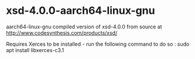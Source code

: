 # xsd-4.0.0-aarch64-linux-gnu
aarch64-linux-gnu compiled version of xsd-4.0.0 from source at http://www.codesynthesis.com/products/xsd/

Requires Xerces to be installed - run the following command to do so : 
sudo apt install libxerces-c3.1
